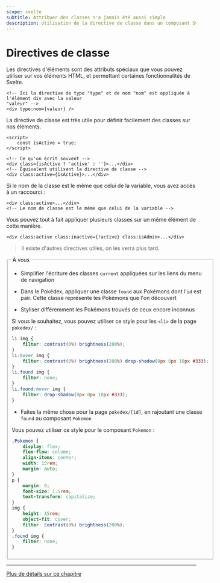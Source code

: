 ```yaml
---
scope: svelte
subtitle: Attribuer des classes n'a jamais été aussi simple
description: Utilisation de la directive de classe dans un composant Svelte
---
```


# Directives de classe

Les directives d'éléments sont des attributs spéciaux que vous pouvez utiliser sur vos éléments
HTML, et permettant certaines fonctionnalités de Svelte.

```svelte
<!-- Ici la directive de type "type" et de nom "nom" est appliquée à l'élément div avec la valeur
"valeur" -->
<div type:nom={valeur} />
```

La directive de classe est très utile pour définir facilement des classes sur nos éléments.

```svelte
<script>
	const isActive = true;
</script>

<!-- Ce qu'on écrit souvent -->
<div class={isActive ? 'active' : ''}>...</div>
<!-- Èquivalent utilisant la directive de classe -->
<div class:active={isActive}>...</div>
```

Si le nom de la classe est le même que celui de la variable, vous avez accès à un raccourci :

```svelte
<div class:active>...</div>
<!-- Le nom de classe est le même que celui de la variable -->
```

Vous pouvez tout à fait appliquer plusieurs classes sur un même élément de cette manière.

```svelte
<div class:active class:inactive={!active} class:isAdmin>...</div>
```

> Il existe d'autres directives utiles, on les verra plus tard.

<fieldset class='task'>
<legend>À vous</legend>

- Simplifier l'écriture des classes `current` appliquées sur les liens du menu de navigation

- Dans le Pokédex, appliquer une classe `found` aux Pokémons dont l'`id` est pair. Cette classe
  représente les Pokémons que l'on découvert

- Styliser différemment les Pokémons trouvés de ceux encore inconnus

Si vous le souhaitez, vous pouvez utiliser ce style pour les `<li>` de la page `pokedex/` :

```css
li img {
	filter: contrast(0%) brightness(200%);
}
li:hover img {
	filter: contrast(0%) brightness(200%) drop-shadow(0px 0px 10px #333);
}
li.found img {
	filter: none;
}
li.found:hover img {
	filter: drop-shadow(0px 0px 10px #333);
}
```

- Faites la même chose pour la page `pokedex/[id]`, en rajoutant une classe `found` au composant
  `Pokemon`

Vous pouvez utiliser ce style pour le composant `Pokemon` :

```css
.Pokemon {
	display: flex;
	flex-flow: column;
	align-items: center;
	width: 15rem;
	margin: auto;
}
p {
	margin: 0;
	font-size: 1.5rem;
	text-transform: capitalize;
}
img {
	height: 15rem;
	object-fit: cover;
	filter: contrast(0%) brightness(200%);
}
.found img {
	filter: none;
}
```

</fieldset>

---

[Plus de détails sur ce chapitre](https://svelte.dev/docs/element-directives#class-name)
